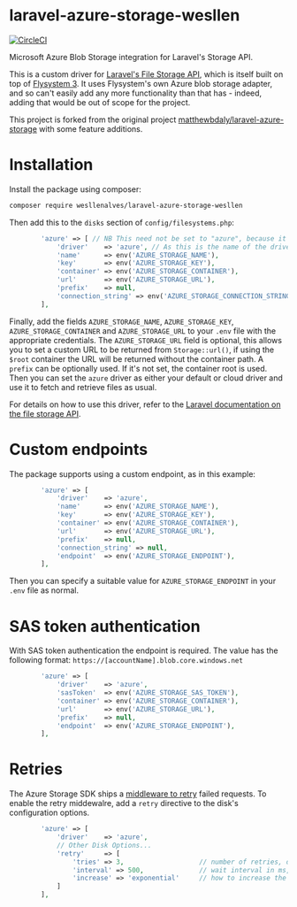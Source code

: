 # laravel-azure-storage-wesllen
[![CircleCI](https://dl.circleci.com/status-badge/img/gh/matthewbdaly/laravel-azure-storage/tree/master.svg?style=svg)](https://dl.circleci.com/status-badge/redirect/gh/matthewbdaly/laravel-azure-storage/tree/master)

Microsoft Azure Blob Storage integration for Laravel's Storage API.

This is a custom driver for [Laravel's File Storage API](https://laravel.com/docs/9.x/filesystem), which is itself built on top of [Flysystem 3](https://flysystem.thephpleague.com/docs/). It uses Flysystem's own Azure blob storage adapter, and so can't easily add any more functionality than that has - indeed, adding that would be out of scope for the project.

This project is forked from the original project [matthewbdaly/laravel-azure-storage](https://github.com/matthewbdaly/laravel-azure-storage) with some feature additions.

# Installation

Install the package using composer:

```bash
composer require wesllenalves/laravel-azure-storage-wesllen
```

Then add this to the `disks` section of `config/filesystems.php`:

```php
        'azure' => [ // NB This need not be set to "azure", because it's just the name of the connection - feel free to call it what you want, or even set up multiple blobs with different names
            'driver'    => 'azure', // As this is the name of the driver, this MUST be set to "azure"
            'name'      => env('AZURE_STORAGE_NAME'),
            'key'       => env('AZURE_STORAGE_KEY'),
            'container' => env('AZURE_STORAGE_CONTAINER'),
            'url'       => env('AZURE_STORAGE_URL'),
            'prefix'    => null,
            'connection_string' => env('AZURE_STORAGE_CONNECTION_STRING') // optional, will override default endpoint builder 
        ],
```

Finally, add the fields `AZURE_STORAGE_NAME`, `AZURE_STORAGE_KEY`, `AZURE_STORAGE_CONTAINER` and `AZURE_STORAGE_URL` to your `.env` file with the appropriate credentials. The `AZURE_STORAGE_URL` field is optional, this allows you to set a custom URL to be returned from `Storage::url()`, if using the `$root` container the URL will be returned without the container path. A `prefix` can be optionally used. If it's not set, the container root is used. Then you can set the `azure` driver as either your default or cloud driver and use it to fetch and retrieve files as usual.

For details on how to use this driver, refer to the [Laravel documentation on the file storage API](https://laravel.com/docs/9.x/filesystem).

# Custom endpoints

The package supports using a custom endpoint, as in this example:

```php
        'azure' => [
            'driver'    => 'azure',
            'name'      => env('AZURE_STORAGE_NAME'),
            'key'       => env('AZURE_STORAGE_KEY'),
            'container' => env('AZURE_STORAGE_CONTAINER'),
            'url'       => env('AZURE_STORAGE_URL'),
            'prefix'    => null,
            'connection_string' => null,
            'endpoint'  => env('AZURE_STORAGE_ENDPOINT'),
        ],
```

Then you can specify a suitable value for `AZURE_STORAGE_ENDPOINT` in your `.env` file as normal.

# SAS token authentication
With SAS token authentication the endpoint is required. The value has the following format: `https://[accountName].blob.core.windows.net`
```php
        'azure' => [
            'driver'    => 'azure',
            'sasToken'  => env('AZURE_STORAGE_SAS_TOKEN'),
            'container' => env('AZURE_STORAGE_CONTAINER'),
            'url'       => env('AZURE_STORAGE_URL'),
            'prefix'    => null,
            'endpoint'  => env('AZURE_STORAGE_ENDPOINT'),
        ],
```

# Retries
The Azure Storage SDK ships a [middleware to retry](https://github.com/Azure/azure-storage-php#retrying-failures) failed requests.
To enable the retry middewalre, add a `retry` directive to the disk's configuration options.
```php
        'azure' => [
            'driver'    => 'azure',
            // Other Disk Options...
            'retry'     => [
                'tries' => 3,                   // number of retries, default: 3
                'interval' => 500,              // wait interval in ms, default: 1000ms
                'increase' => 'exponential'     // how to increase the wait interval, options: linear, exponential, default: linear
            ]
        ],
```

